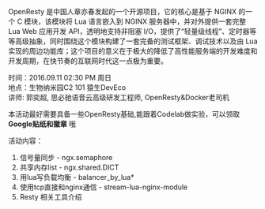 
  OpenResty 是中国人章亦春发起的一个开源项目，它的核心是基于 NGINX 的一个 C 模块，该模块将 Lua 语言嵌入到 NGINX 服务器中，并对外提供一套完整 Lua Web 应用开发 API，透明地支持非阻塞 I/O，提供了“轻量级线程”、定时器等等高级抽象，同时围绕这个模块构建了一套完备的测试框架、调试技术以及由 Lua 实现的周边功能库；这个项目的意义在于极大的降低了高性能服务端的开发难度和开发周期，在快节奏的互联网时代这一点极为重要。

时间：2016.09.11 02:30 PM 周日<br>
地点：生物纳米园C2 101 猿生DevEco<br>
讲师: 郭奕超, 思必驰语音云高级研发工程师, OpenResty&Docker老司机

本活动最好需要具备一些OpenResty基础,能跟着Codelab做实验，可以领取 **Google贴纸和徽章** 哦

活动内容：
1. 信号量同步 - ngx.semaphore
2. 共享内存list - ngx.shared.DICT
3. 用lua写负载均衡 - balancer_by_lua*
4. 使用tcp直接和nginx通信 - stream-lua-nginx-module
5. Resty 相关工具介绍

